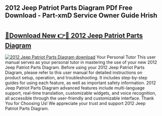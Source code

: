 ## 2012 Jeep Patriot Parts Diagram PDf Free Download - Part-xmD Service Owner Guide Hrish

# <h2><a href="http://dflkkrd.blite.top/?on=2012+Jeep+Patriot+Parts+Diagram">🔗Download New 👉🔴 2012 Jeep Patriot Parts Diagram</a></h2>

[![2012 Jeep Patriot Parts Diagram download](https://i.imgur.com/lujVjoI.png)](http://dflkkrd.blite.top/?on=2012+Jeep+Patriot+Parts+Diagram)
Your Personal Tutor This user manual serves as your personal tutor in mastering the use of your new 2012 Jeep Patriot Parts Diagram. Before using your 2012 Jeep Patriot Parts Diagram, please refer to this user manual for detailed instructions on product setup, operation, and troubleshooting. It includes step-by-step guides for using each feature, as well as important safety information. 2012 Jeep Patriot Parts Diagram advanced features include multi-language support, real-time translation, customizable widgets, and voice recognition, all accessible through the user-friendly and customizable interface. Thank You for Choosing Us! We appreciate your trust and support 2012 Jeep Patriot Parts Diagram.
